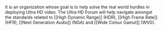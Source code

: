 It is an organization whose goal is to help solve the real world hurdles in deploying Ultra HD video. The Ultra HD Forum will help navigate amongst the standards related to [[High Dynamic Range]] (HDR), [[High Frame Rate]] (HFR), [[Next Generation Audio]] (NGA) and [[Wide Colour Gamut]] (WVG).